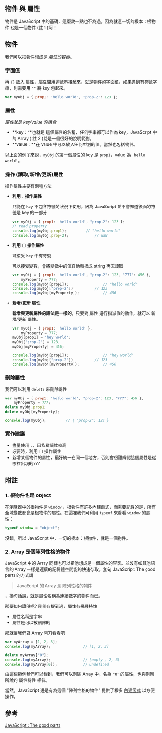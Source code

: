 ## 物件 與 屬性

物件是 JavaScript 中的基礎，這麼說一點也不為過，因為就連一切的根本：根物件 也是一個物件  (註 1 )阿！



## 物件

我們可以把物件想成是 *屬性的容器*。

### 字面值

再 `{}` 放入 屬性，屬性間用逗號串接起來，就是物件的字面值，如果遇到有符號字串，則需要用 `""` 將 key 包起來。

```javascript
var myObj = { prop1: 'hello world', "prop-2": 123 };
```

### 屬性

*屬性就是 key/value 的組合*

* **key：**也就是 這個屬性的名稱，任何字串都可以作為 key，JavaScript 中的 Array ( 註 2 )就是一個很好的說明範例。
* **value：**在 value 中可以放入任何型別的值，當然也包括物件。

以上面的例子來說，`myObj` 的第一個屬性的 key 是 `prop1`，value 為 `'hello world'`。

### 操作 (讀取/新增/更新)屬性

操作屬性主要有兩種方法

* **利用 `.` 操作屬性**

  只能在 key 不包含符號的狀況下使用，因為 JavaScript 並不會知道後面的符號是 key 的一部分

  ```javascript
  var myObj = { prop1: 'hello world', "prop-2": 123 };
  // read property
  console.log(myObj.prop1);			// "hello world"
  console.log(myObj.prop-2);			// NaN
  ```

* **利用 `[]` 操作屬性**

  可接受 key 中有符號

  可以接受變數，會將變數中的值自動轉換成 string 再去讀取

  ```javascript
  var myObj = { prop1: 'hello world', "prop-2": 123, "777": 456 },
      myProperty = 777;
  console.log(myObj[prop1]);				// "hello world"
  console.log(myObj["prop-2"]);			// 123
  console.log(myObj[myProperty]);			// 456

  ```

* **新增/更新 屬性**

  **新增與更新屬性的語法是一樣的**，只要對 屬性 進行指派值的動作，就可以 新增/更新 屬性。

  ```javascript
  var myObj = { prop1: 'hello world' },
      myProperty = 777;
  myObj[prop1] = 'hey world';
  myObj["prop-2"] = 123;
  myObj[myProperty] = 456;

  console.log(myObj[prop1]);				// "hey world"
  console.log(myObj["prop-2"]);			// 123
  console.log(myObj[myProperty]);			// 456
  ```


### 刪除屬性

我們可以利用 `delete` 來刪除屬性

```javascript
var myObj = { prop1: 'hello world', "prop-2": 123, "777": 456 },
    myProperty = 777;
delete myObj.prop1;
delete myObj[myProperty];

console.log(myObj);			// { "prop-2": 123 }
```

### 實作建議

* 盡量使用 `.`，因為易讀性較高
* 必要時，利用 `[]` 操作屬性
* 新增某個物件的屬性，最好統一在同一個地方，否則會很難辨認這個屬性是從哪裡出現的???





## 附註

### 1. 根物件也是 object

在瀏覽器中的根物件是 `window` ，根物件有許多內建函式，而需要記得的是，所有全域變數都會是根物件的屬性。在這裡我們可利用 `typeof` 來看看 `window` 的屬性：

```javascript
typeof window = "object";
```

沒錯，所以 JavaScript 中，一切的根本：根物件，就是一個物件。

### 2. Array 是個陣列性格的物件

JavaScript 中的 Array 同樣也可以把他想成是一個屬性的容器。並沒有如其他語言的 Array 一樣是連續的記憶體空間能夠快速存取，套句 JavaScript: The good parts 的方式講

> JavaScript 的 Array 是 陣列性格的物件

，換句話說，就是屬性名稱為連續數字的物件而已。

那要如何證明呢? 剛剛有提到過，屬性有幾種特性

* 屬性名稱是字串
* 屬性是可以被刪除的

那就讓我們對 Array 開刀看看吧

```javascript
var myArray = [1, 2, 3];
console.log(myArray);				// [1, 2, 3]

delete myArray["0"];
console.log(myArray);				// [empty , 2, 3]
console.log(myArray[0]);			// undefined
```

由這個範例我們可以看到，我們可以刪除 Array 中，名為 `"0"` 的屬性，也與剛剛所說的 屬性特性 相符。

當然，JavaScript 還是有為這個 "陣列性格的物件" 提供了根多 [內建函式](https://www.w3schools.com/jsref/jsref_obj_array.asp) 以方便操作。



## 參考

[JavaScript : The good parts](http://shop.oreilly.com/product/9780596517748.do)